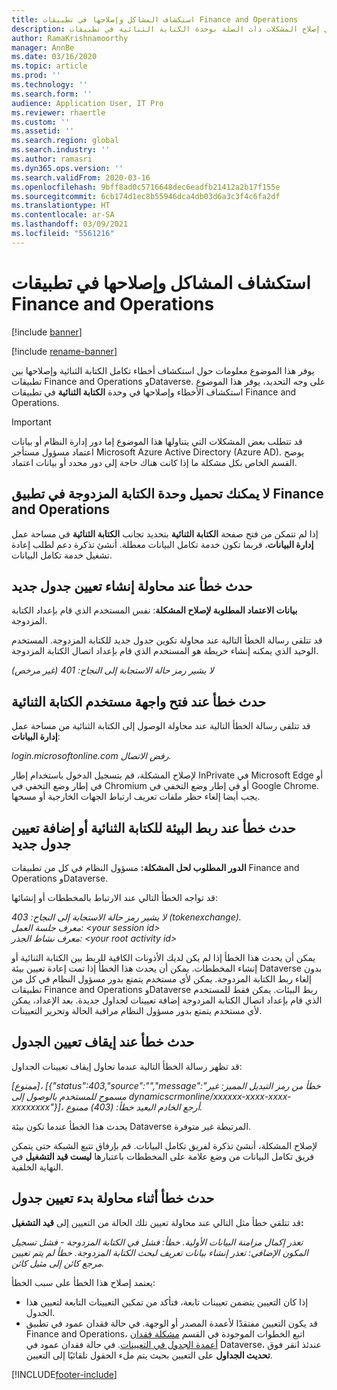 ```yaml
---
title: استكشاف المشاكل وإصلاحها في تطبيقات Finance and Operations
description: يوفر هذا الموضوع استكشاف الأخطاء وإصلاحها الذي يمكن أن يساعدك في إصلاح المشكلات ذات الصلة بوحدة الكتابة الثنائية في تطبيقات Finance and Operations.
author: RamaKrishnamoorthy
manager: AnnBe
ms.date: 03/16/2020
ms.topic: article
ms.prod: ''
ms.technology: ''
ms.search.form: ''
audience: Application User, IT Pro
ms.reviewer: rhaertle
ms.custom: ''
ms.assetid: ''
ms.search.region: global
ms.search.industry: ''
ms.author: ramasri
ms.dyn365.ops.version: ''
ms.search.validFrom: 2020-03-16
ms.openlocfilehash: 9bff8ad0c5716648dec6eadfb21412a2b17f155e
ms.sourcegitcommit: 6cb174d1ec8b55946dca4db03d6a3c3f4c6fa2df
ms.translationtype: HT
ms.contentlocale: ar-SA
ms.lasthandoff: 03/09/2021
ms.locfileid: "5561216"
---
```

# <a name="troubleshoot-dual-write-issues-in-finance-and-operations-apps"></a>استكشاف المشاكل وإصلاحها في تطبيقات Finance and Operations

[!include [banner](../../includes/banner.md)]

[!include [rename-banner](~/includes/cc-data-platform-banner.md)]

يوفر هذا الموضوع معلومات حول استكشاف أخطاء تكامل الكتابة الثنائية وإصلاحها بين تطبيقات Finance and Operations وDataverse. على وجه التحديد، يوفر هذا الموضوع استكشاف الأخطاء وإصلاحها في وحدة **الكتابة الثنائية** في تطبيقات Finance and Operations.

> [!IMPORTANT]
> قد تتطلب بعض المشكلات التي يتناولها هذا الموضوع إما دور إدارة النظام أو بيانات اعتماد مسؤول مستأجر  Microsoft Azure Active Directory (Azure AD). يوضح القسم الخاص بكل مشكلة ما إذا كانت هناك حاجة إلى دور محدد أو بيانات اعتماد.

## <a name="you-cant-load-the-dual-write-module-in-a-finance-and-operations-app"></a>لا يمكنك تحميل وحدة الكتابة المزدوجة في تطبيق Finance and Operations

إذا لم تتمكن من فتح صفحة **الكتابة الثنائية** بتحديد تجانب **الكتابة الثنائية** في مساحة عمل **إدارة البيانات**، فربما تكون خدمة تكامل البيانات معطلة. أنشئ تذكرة دعم لطلب إعادة تشغيل خدمة تكامل البيانات.

## <a name="error-when-you-try-to-create-a-new-table-map"></a>حدث خطأ عند محاولة إنشاء تعيين جدول جديد

**بيانات الاعتماد المطلوبة لإصلاح المشكلة**: نفس المستخدم الذي قام بإعداد الكتابة المزدوجة.

قد تتلقى رسالة الخطأ التالية عند محاولة تكوين جدول جديد للكتابة المزدوجة. المستخدم الوحيد الذي يمكنه إنشاء خريطة هو المستخدم الذي قام بإعداد اتصال الكتابة المزدوجة.

*لا يشير رمز حالة الاستجابة إلى النجاح: 401 (غير مرخص)*


## <a name="error-when-you-open-the-dual-write-user-interface"></a>حدث خطأ عند فتح واجهة مستخدم الكتابة الثنائية

قد تتلقى رسالة الخطأ التالية عند محاولة الوصول إلى الكتابة الثنائية من مساحة عمل **إدارة البيانات**:

*login.microsoftonline.com رفض الاتصال.*

لإصلاح المشكلة، قم بتسجيل الدخول باستخدام إطار InPrivate في Microsoft Edge أو في إطار وضع التخفي في Chromium أو في إطار وضع التخفي في Google Chrome. يجب أيضا إلغاء حظر ملفات تعريف ارتباط الجهات الخارجية أو مسحها.

## <a name="error-when-you-link-the-environment-for-dual-write-or-add-a-new-table-mapping"></a>حدث خطأ عند ربط البيئة للكتابة الثنائية أو إضافة تعيين جدول جديد

**الدور المطلوب لحل المشكلة:** مسؤول النظام في كل من تطبيقات Finance and Operations وDataverse.

قد تواجه الخطأ التالي عند الارتباط بالمخططات أو إنشائها:

*لا يشير رمز حالة الاستجابة إلى النجاح: 403 (tokenexchange).<br> معرف جلسة العمل: \<your session id\><br> معرف نشاط الجذر: \<your root activity id\>*

يمكن أن يحدث هذا الخطأ إذا لم يكن لديك الأذونات الكافية للربط بين الكتابة الثنائية أو إنشاء المخططات. يمكن أن يحدث هذا الخطأ إذا تمت إعادة تعيين بيئة Dataverse بدون إلغاء ربط الكتابة المزدوجة. يمكن لأي مستخدم يتمتع بدور مسؤول النظام في كل من تطبيقات Finance and Operations وDataverse ربط البيئات. يمكن فقط للمستخدم الذي قام بإعداد اتصال الكتابة المزدوجة إضافة تعيينات لجداول جديدة. بعد الإعداد، يمكن لأي مستخدم يتمتع بدور مسؤول النظام مراقبة الحالة وتحرير التعيينات.

## <a name="error-when-you-stop-the-table-mapping"></a>حدث خطأ عند إيقاف تعيين الجدول

قد تظهر رسالة الخطأ التالية عندما تحاول إيقاف تعيينات الجداول:

*\[ممنوع\]، \[{"status":403,"source":"","message":"خطأ من رمز التبديل المميز: غير مسموح للمستخدم بالوصول إلى dynamicscrmonline/xxxxxx-xxxx-xxxx-xxxxxxxx"}\]، أرجع الخادم البعيد خطأ: (403) ممنوع.*

يحدث هذا الخطأ عندما تكون بيئة Dataverse المرتبطة غير متوفرة.

لإصلاح المشكلة، أنشئ تذكرة لفريق تكامل البيانات. قم بإرفاق تتبع الشبكة حتى يتمكن فريق تكامل البيانات من وضع علامة على المخططات باعتبارها **ليست قيد التشغيل** في النهاية الخلفية.

## <a name="error-while-trying-to-start-a-table-mapping"></a>حدث خطأ أثناء محاولة بدء تعيين جدول

قد تتلقي خطأ مثل التالي عند محاولة تعيين تلك الحالة من التعيين إلى **قيد التشغيل:**

*تعذر إكمال مزامنة البيانات الأولية. خطأ: فشل في الكتابة المزدوجة - فشل تسجيل المكون الإضافي: تعذر إنشاء بيانات تعريف لبحث الكتابة المزدوجة. خطأ لم يتم تعيين مرجع كائن إلى مثيل كائن.*

يعتمد إصلاح هذا الخطأ على سبب الخطأ:

+ إذا كان التعيين يتضمن تعيينات تابعة، فتأكد من تمكين التعيينات التابعة لتعيين هذا الجدول.
+ قد يكون التعيين مفتقدًا لأعمدة المصدر أو الوجهة. في حالة فقدان عمود في تطبيق Finance and Operations، اتبع الخطوات الموجودة في القسم [مشكلة فقدان أعمدة الجدول في التعيينات](dual-write-troubleshooting-finops-upgrades.md#missing-table-columns-issue-on-maps). في حالة فقدان عمود في Dataverse، عندئذ انقر فوق **تحديث الجداول** على التعيين بحيث يتم ملء الحقول تلقائيًا إلى التعيين.


[!INCLUDE[footer-include](../../../../includes/footer-banner.md)]